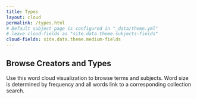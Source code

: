 ```yaml
---
title: Types
layout: cloud
permalink: /types.html
# Default subject page is configured in "_data/theme.yml"
# leave cloud-fields as "site.data.theme.subjects-fields"
cloud-fields: site.data.theme.medium-fields
---
```


## Browse Creators and Types

Use this word cloud visualization to browse terms and subjects.
Word size is determined by frequency and all words link to a corresponding collection search.
